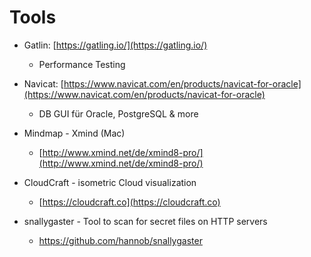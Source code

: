 # Tools

* Gatlin: [https://gatling.io/](https://gatling.io/)
  * Performance Testing
 
* Navicat: [https://www.navicat.com/en/products/navicat-for-oracle](https://www.navicat.com/en/products/navicat-for-oracle)
  * DB GUI für Oracle, PostgreSQL & more

* Mindmap - Xmind \(Mac\)
  * [http://www.xmind.net/de/xmind8-pro/](http://www.xmind.net/de/xmind8-pro/)

* CloudCraft - isometric Cloud visualization
  * [https://cloudcraft.co](https://cloudcraft.co)

* snallygaster - Tool to scan for secret files on HTTP servers
  * https://github.com/hannob/snallygaster



